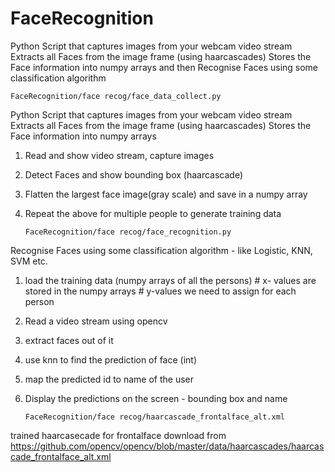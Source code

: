 # FaceRecognition
Python Script that captures images from your webcam video stream Extracts all Faces from the image frame (using haarcascades) Stores the Face information into numpy arrays and then Recognise Faces using some classification algorithm


	FaceRecognition/face recog/face_data_collect.py


Python Script that captures images from your webcam video stream
Extracts all Faces from the image frame (using haarcascades)
Stores the Face information into numpy arrays

 1. Read and show video stream, capture images
 2. Detect Faces and show bounding box (haarcascade)
 3. Flatten the largest face image(gray scale) and save in a numpy array
 4. Repeat the above for multiple people to generate training data


	    FaceRecognition/face recog/face_recognition.py
      
 Recognise Faces using some classification algorithm - like Logistic, KNN, SVM etc.


 1. load the training data (numpy arrays of all the persons)
		# x- values are stored in the numpy arrays
		# y-values we need to assign for each person
 2. Read a video stream using opencv
 3. extract faces out of it
 4. use knn to find the prediction of face (int)
 5. map the predicted id to name of the user 
 6. Display the predictions on the screen - bounding box and name



		FaceRecognition/face recog/haarcascade_frontalface_alt.xml

trained haarcasecade for frontalface   download from https://github.com/opencv/opencv/blob/master/data/haarcascades/haarcascade_frontalface_alt.xml
      



